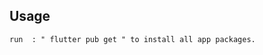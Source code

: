 
## Usage


```clone this repo: " git clone https://github.com/Khaledxab/koofin_tracker.git " 
run  : " flutter pub get " to install all app packages.

```